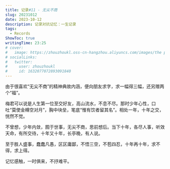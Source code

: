 ```yaml
---
title: 记录#11 - 无尖不商
slug: 20231012
date: 2023-10-12
description: 记录对抗记忆：一生记录
tags:
  - Records
ShowToc: true
writingTime: 23:25
# cover:
#   image: https://zhouzhoukl.oss-cn-hangzhou.aliyuncs.com/images/the pmarca blog archives.png
# socialLinks:
#   twitter:
#     user: zhouzhoukl
#     id: 1632077072893091840
---
```


由于很喜欢“无尖不商”的精神典故内涵，便向朋友求字，求一幅得三幅，还另赠两个“福”。

梅君可以说是人生第一位至交好友，高山流水，不息不尽。那时少年心性，口吐“莫使金樽空对月”，胸中块垒，笔底“惟有饮者留其名”。相处一年，十年之交，恍然不觉。

不曾想，少年内敛，囿于世事，无尖不商，思前想后。当下十年，各尽人事，听效天命，有所交待，十年又十年，长亭晚，有人说。

至于胜人盛事，蠢蠢凡愚，区区庸鄙，不悟三空，不苞四忍，十年再十年，求不得，求上得。

记忆感触，一时俱来，不抒难平。

<!-- Cloudflare Web Analytics --><script defer src='https://static.cloudflareinsights.com/beacon.min.js' data-cf-beacon='{"token": "9f9569f9d5e2464e9f1a094c2bb65d66"}'></script><!-- End Cloudflare Web Analytics -->
